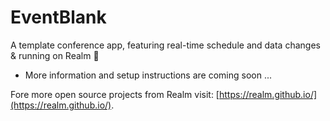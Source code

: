 # EventBlank
A template conference app, featuring real-time schedule and data changes &amp; running on Realm 🚀

* More information and setup instructions are coming soon ...

Fore more open source projects from Realm visit: [https://realm.github.io/](https://realm.github.io/).